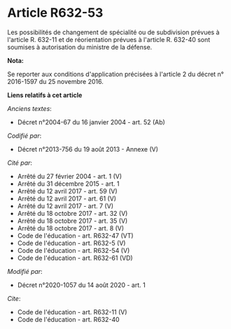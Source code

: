 # Article R632-53

Les possibilités de changement de spécialité ou de subdivision prévues à l'article R. 632-11 et de réorientation prévues à
l'article R. 632-40 sont soumises à autorisation du ministre de la défense.

**Nota:**

Se reporter aux conditions d'application précisées à l'article 2 du décret n° 2016-1597 du 25 novembre 2016.

**Liens relatifs à cet article**

_Anciens textes_:

  - Décret n°2004-67 du 16 janvier 2004 - art. 52 (Ab)

_Codifié par_:

  - Décret n°2013-756 du 19 août 2013 -  Annexe (V)

_Cité par_:

  - Arrêté du 27 février 2004 - art. 1 (V)
  - Arrêté du 31 décembre 2015 - art. 1
  - Arrêté du 12 avril 2017 - art. 59 (V)
  - Arrêté du 12 avril 2017 - art. 61 (V)
  - Arrêté du 12 avril 2017 - art. 7 (V)
  - Arrêté du 18 octobre 2017 - art. 32 (V)
  - Arrêté du 18 octobre 2017 - art. 35 (V)
  - Arrêté du 18 octobre 2017 - art. 8 (V)
  - Code de l'éducation - art. R632-47 (VT)
  - Code de l'éducation - art. R632-5 (V)
  - Code de l'éducation - art. R632-54 (V)
  - Code de l'éducation - art. R632-61 (VD)

_Modifié par_:

  - Décret n°2020-1057 du 14 août 2020 - art. 1

_Cite_:

  - Code de l'éducation - art. R632-11 (V)
  - Code de l'éducation - art. R632-40
